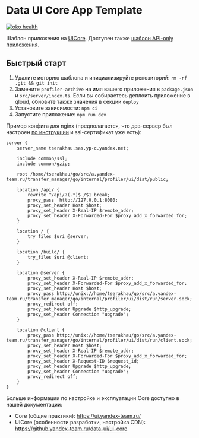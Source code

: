 
# Data UI Core App Template

[![oko health](https://badger.yandex-team.ru/oko/repo/data-ui/ui-core-template/health.svg)](https://oko.yandex-team.ru/repo/data-ui/ui-core-template)

Шаблон приложения на [UICore]. Доступен также [шаблон API-only приложения][CoreTemplate].


## Быстрый старт

1. Удалите историю шаблона и инициализируйте репозиторий: `rm -rf .git && git init`
2. Замените `profiler-archive` на имя вашего приложения в `package.json` и `src/server/index.ts`. Если вы собираетесь деплоить приложение в qloud, обновите также значения в секции `deploy`
3. Установите зависимости: `npm ci`
4. Запустите приложение: `npm run dev`

Пример конфига для nginx (предполагается, что дев-сервер был настроен [по инструкции][devsetup] и ssl-сертификат уже есть):

```
server {
    server_name tserakhau.sas.yp-c.yandex.net;

    include common/ssl;
    include common/gzip;

    root /home/tserakhau/go/src/a.yandex-team.ru/transfer_manager/go/internal/profiler/ui/dist/public;

    location /api/ {
        rewrite ^/api/?(.*)$ /$1 break;    
        proxy_pass  http://127.0.0.1:8080;
        proxy_set_header Host $host;
        proxy_set_header X-Real-IP $remote_addr;
        proxy_set_header X-Forwarded-For $proxy_add_x_forwarded_for;
    }

    location / {
        try_files $uri @server;
    }

    location /build/ {
        try_files $uri @client;
    }

    location @server {
        proxy_set_header X-Real-IP $remote_addr;
        proxy_set_header X-Forwarded-For $proxy_add_x_forwarded_for;
        proxy_set_header Host $host;
        proxy_pass http://unix://home/tserakhau/go/src/a.yandex-team.ru/transfer_manager/go/internal/profiler/ui/dist/run/server.sock;
        proxy_redirect off;
        proxy_set_header Upgrade $http_upgrade;
        proxy_set_header Connection "upgrade";
    }

    location @client {
        proxy_pass http://unix://home/tserakhau/go/src/a.yandex-team.ru/transfer_manager/go/internal/profiler/ui/dist/run/client.sock;
        proxy_set_header Host $host;
        proxy_set_header X-Real-IP $remote_addr;
        proxy_set_header X-Forwarded-For $proxy_add_x_forwarded_for;
        proxy_set_header X-Request-ID $request_id;
        proxy_set_header Upgrade $http_upgrade;
        proxy_set_header Connection "upgrade";
        proxy_redirect off;
    }
}
```

Больше информации по настройке и эксплуатации Core доступно в нашей документации:

- Core (общие практики): https://ui.yandex-team.ru/
- UICore (особенности разработки, настройка CDN): https://github.yandex-team.ru/data-ui/ui-core


[Core]: https://github.yandex-team.ru/data-ui/core
[UICore]: https://github.yandex-team.ru/data-ui/core
[CoreTemplate]: https://github.yandex-team.ru/data-ui/core-template/
[devsetup]: https://ui.yandex-team.ru/dev-server#zakaz-sertifikatov

